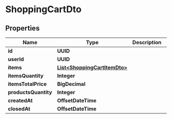 

# ShoppingCartDto


## Properties

| Name | Type | Description | Notes |
|------------ | ------------- | ------------- | -------------|
|**id** | **UUID** |  |  |
|**userId** | **UUID** |  |  |
|**items** | [**List&lt;ShoppingCartItemDto&gt;**](ShoppingCartItemDto.md) |  |  |
|**itemsQuantity** | **Integer** |  |  |
|**itemsTotalPrice** | **BigDecimal** |  |  |
|**productsQuantity** | **Integer** |  |  |
|**createdAt** | **OffsetDateTime** |  |  |
|**closedAt** | **OffsetDateTime** |  |  [optional] |




